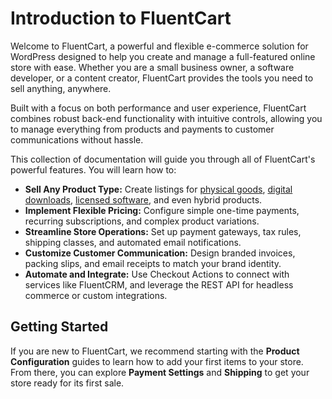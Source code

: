 # Introduction to FluentCart

Welcome to FluentCart, a powerful and flexible e-commerce solution for WordPress designed to help you create and manage a full-featured online store with ease. Whether you are a small business owner, a software developer, or a content creator, FluentCart provides the tools you need to sell anything, anywhere.

Built with a focus on both performance and user experience, FluentCart combines robust back-end functionality with intuitive controls, allowing you to manage everything from products and payments to customer communications without hassle.

This collection of documentation will guide you through all of FluentCart's powerful features. You will learn how to:

* **Sell Any Product Type:** Create listings for [physical goods](/guide/product-types-creation/creating-physical-products.md), [digital downloads](/guide/product-types-creation/creating-digital-products.md), [licensed software](/guide/product-types-creation/creating-digital-products-with-licenses.md), and even hybrid products.
* **Implement Flexible Pricing:** Configure simple one-time payments, recurring subscriptions, and complex product variations.
* **Streamline Store Operations:** Set up payment gateways, tax rules, shipping classes, and automated email notifications.
* **Customize Customer Communication:** Design branded invoices, packing slips, and email receipts to match your brand identity.
* **Automate and Integrate:** Use Checkout Actions to connect with services like FluentCRM, and leverage the REST API for headless commerce or custom integrations.

## Getting Started

If you are new to FluentCart, we recommend starting with the **Product Configuration** guides to learn how to add your first items to your store. From there, you can explore **Payment Settings** and **Shipping** to get your store ready for its first sale.